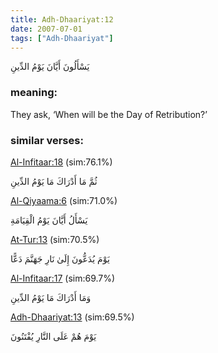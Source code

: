 ```yaml
---
title: Adh-Dhaariyat:12
date: 2007-07-01
tags: ["Adh-Dhaariyat"]
---
```

يَسْأَلُونَ أَيَّانَ يَوْمُ الدِّينِ
### meaning: 
They ask, ‘When will be the Day of Retribution?’
### similar verses: 

[Al-Infitaar:18](/82/18) (sim:76.1%)

ثُمَّ مَا أَدْرَاكَ مَا يَوْمُ الدِّينِ

[Al-Qiyaama:6](/75/6) (sim:71.0%)

يَسْأَلُ أَيَّانَ يَوْمُ الْقِيَامَةِ

[At-Tur:13](/52/13) (sim:70.5%)

يَوْمَ يُدَعُّونَ إِلَىٰ نَارِ جَهَنَّمَ دَعًّا

[Al-Infitaar:17](/82/17) (sim:69.7%)

وَمَا أَدْرَاكَ مَا يَوْمُ الدِّينِ

[Adh-Dhaariyat:13](/51/13) (sim:69.5%)

يَوْمَ هُمْ عَلَى النَّارِ يُفْتَنُونَ
